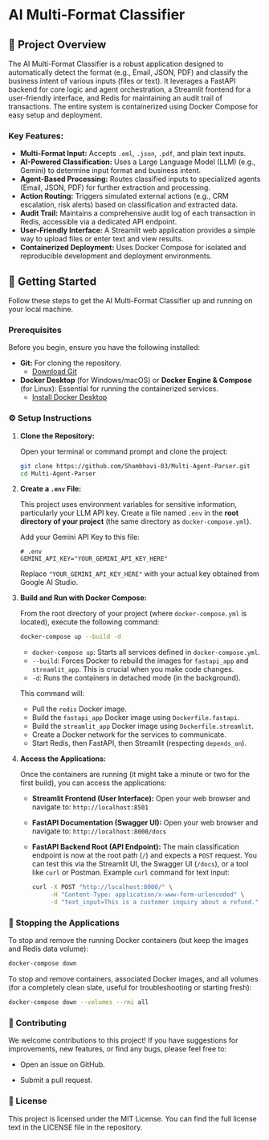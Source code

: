 # AI Multi-Format Classifier

## 🌟 Project Overview

The AI Multi-Format Classifier is a robust application designed to automatically detect the format (e.g., Email, JSON, PDF) and classify the business intent of various inputs (files or text). It leverages a FastAPI backend for core logic and agent orchestration, a Streamlit frontend for a user-friendly interface, and Redis for maintaining an audit trail of transactions. The entire system is containerized using Docker Compose for easy setup and deployment.

### Key Features:

* **Multi-Format Input:** Accepts `.eml`, `.json`, `.pdf`, and plain text inputs.
* **AI-Powered Classification:** Uses a Large Language Model (LLM) (e.g., Gemini) to determine input format and business intent.
* **Agent-Based Processing:** Routes classified inputs to specialized agents (Email, JSON, PDF) for further extraction and processing.
* **Action Routing:** Triggers simulated external actions (e.g., CRM escalation, risk alerts) based on classification and extracted data.
* **Audit Trail:** Maintains a comprehensive audit log of each transaction in Redis, accessible via a dedicated API endpoint.
* **User-Friendly Interface:** A Streamlit web application provides a simple way to upload files or enter text and view results.
* **Containerized Deployment:** Uses Docker Compose for isolated and reproducible development and deployment environments.

## 🚀 Getting Started

Follow these steps to get the AI Multi-Format Classifier up and running on your local machine.

### Prerequisites

Before you begin, ensure you have the following installed:

* **Git:** For cloning the repository.
    * [Download Git](https://git-scm.com/downloads)
* **Docker Desktop** (for Windows/macOS) or **Docker Engine & Compose** (for Linux): Essential for running the containerized services.
    * [Install Docker Desktop](https://www.docker.com/products/docker-desktop)

### ⚙️ Setup Instructions

1.  **Clone the Repository:**

    Open your terminal or command prompt and clone the project:

    ```bash
    git clone https://github.com/Shambhavi-03/Multi-Agent-Parser.git
    cd Multi-Agent-Parser
    ```

2.  **Create a `.env` File:**

    This project uses environment variables for sensitive information, particularly your LLM API key. Create a file named `.env` in the **root directory of your project** (the same directory as `docker-compose.yml`).

    Add your Gemini API Key to this file:

    ```
    # .env
    GEMINI_API_KEY="YOUR_GEMINI_API_KEY_HERE"
    ```
    Replace `"YOUR_GEMINI_API_KEY_HERE"` with your actual key obtained from Google AI Studio.

3.  **Build and Run with Docker Compose:**

    From the root directory of your project (where `docker-compose.yml` is located), execute the following command:

    ```bash
    docker-compose up --build -d
    ```
    * `docker-compose up`: Starts all services defined in `docker-compose.yml`.
    * `--build`: Forces Docker to rebuild the images for `fastapi_app` and `streamlit_app`. This is crucial when you make code changes.
    * `-d`: Runs the containers in detached mode (in the background).

    This command will:
    * Pull the `redis` Docker image.
    * Build the `fastapi_app` Docker image using `Dockerfile.fastapi`.
    * Build the `streamlit_app` Docker image using `Dockerfile.streamlit`.
    * Create a Docker network for the services to communicate.
    * Start Redis, then FastAPI, then Streamlit (respecting `depends_on`).

4.  **Access the Applications:**

    Once the containers are running (it might take a minute or two for the first build), you can access the applications:

    * **Streamlit Frontend (User Interface):**
        Open your web browser and navigate to:
        `http://localhost:8501`

    * **FastAPI Documentation (Swagger UI):**
        Open your web browser and navigate to:
        `http://localhost:8000/docs`

    * **FastAPI Backend Root (API Endpoint):**
        The main classification endpoint is now at the root path (`/`) and expects a `POST` request. You can test this via the Streamlit UI, the Swagger UI (`/docs`), or a tool like `curl` or Postman.
        Example `curl` command for text input:
        ```bash
        curl -X POST "http://localhost:8000/" \
             -H "Content-Type: application/x-www-form-urlencoded" \
             -d "text_input=This is a customer inquiry about a refund."
        ```

### 🛑 Stopping the Applications

To stop and remove the running Docker containers (but keep the images and Redis data volume):

```bash
docker-compose down
```
To stop and remove containers, associated Docker images, and all volumes (for a completely clean slate, useful for troubleshooting or starting fresh):

```bash
docker-compose down --volumes --rmi all
```

### 🤝 Contributing

We welcome contributions to this project! If you have suggestions for improvements, new features, or find any bugs, please feel free to:

*   Open an issue on GitHub.
    
*   Submit a pull request.
    

### 📄 License

This project is licensed under the MIT License. You can find the full license text in the LICENSE file in the repository.
